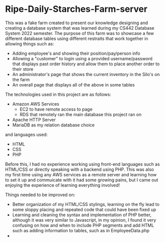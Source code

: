 # Ripe-Daily-Starches-Farm-server

This was a fake farm created to present our knowledge designing and creating a database system that was learned during my CS442 Database 
System 2022 semester. The purpose of this farm was to showcase a few different database tables using different restraits that work together in allowing things
such as:
- Adding employee's and showing their position/pay/person info
- Allowing a "customer" to login using a provided username/password that displays past order history and allow them to place another order to their store
- An administrator's page that shows the current inventory in the Silo's on the farm
- An overall page that displays all of the above in some tables

The technologies used in this project are as follows:

- Amazon AWS Services
  - EC2 to have remote access to page
  - RDS that remotely ran the main database this project ran on
- Apache HTTP Server
- MariaDB as my relation database choice

and languages used:

- HTML
- CSS
- PHP

Before this, I had no experience working using front-end languages such as HTML/CSS or directly speaking with a backend using PHP. This was also
my first time using any AWS services as a remote server and learning how to set it up and commuicate with it had some growing pains, but I came out 
enjoying the experience of learning everything involved!

Things needed to be improved on:
- Better organization of my HTML/CSS stylings, learning on the fly lead to some sloppy placing and repeated code that could have been fixed up
- Learning and cleaning the syntax and implementation of PHP better, although it was very similar to Javascript, in my opinion, I found it very confusing 
on how and when to include PHP segments and add HTML such as adding information to tables, such as in EmployeeData.php
- 

